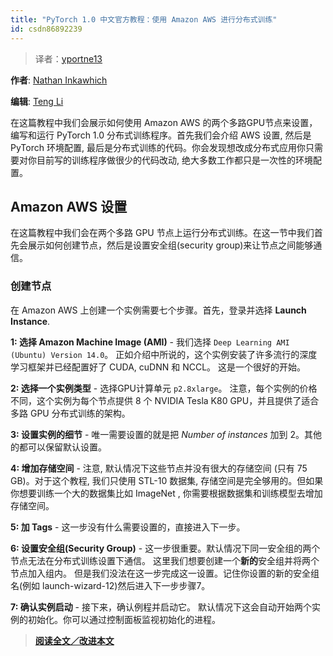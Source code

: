 ```yaml
---
title: "PyTorch 1.0 中文官方教程：使用 Amazon AWS 进行分布式训练"
id: csdn86892239
---
```


> 译者：[yportne13](https://github.com/yportne13)

**作者**: [Nathan Inkawhich](https://github.com/inkawhich)

**编辑**: [Teng Li](https://github.com/teng-li)

在这篇教程中我们会展示如何使用 Amazon AWS 的两个多路GPU节点来设置，编写和运行 PyTorch 1.0 分布式训练程序。首先我们会介绍 AWS 设置, 然后是 PyTorch 环境配置, 最后是分布式训练的代码。你会发现想改成分布式应用你只需要对你目前写的训练程序做很少的代码改动, 绝大多数工作都只是一次性的环境配置。

## Amazon AWS 设置

在这篇教程中我们会在两个多路 GPU 节点上运行分布式训练。在这一节中我们首先会展示如何创建节点，然后是设置安全组(security group)来让节点之间能够通信。

### 创建节点

在 Amazon AWS 上创建一个实例需要七个步骤。首先，登录并选择 **Launch Instance**.

**1: 选择 Amazon Machine Image (AMI)** - 我们选择 `Deep Learning AMI (Ubuntu) Version 14.0`。 正如介绍中所说的，这个实例安装了许多流行的深度学习框架并已经配置好了 CUDA, cuDNN 和 NCCL。 这是一个很好的开始。

**2: 选择一个实例类型** - 选择GPU计算单元 `p2.8xlarge`。 注意，每个实例的价格不同，这个实例为每个节点提供 8 个 NVIDIA Tesla K80 GPU，并且提供了适合多路 GPU 分布式训练的架构。

**3: 设置实例的细节** - 唯一需要设置的就是把 *Number of instances* 加到 2。其他的都可以保留默认设置。

**4: 增加存储空间** - 注意, 默认情况下这些节点并没有很大的存储空间 (只有 75 GB)。对于这个教程, 我们只使用 STL-10 数据集, 存储空间是完全够用的。但如果你想要训练一个大的数据集比如 ImageNet , 你需要根据数据集和训练模型去增加存储空间。

**5: 加 Tags** - 这一步没有什么需要设置的，直接进入下一步。

**6: 设置安全组(Security Group)** - 这一步很重要。默认情况下同一安全组的两个节点无法在分布式训练设置下通信。 这里我们想要创建一个**新的**安全组并将两个节点加入组内。 但是我们没法在这一步完成这一设置。记住你设置的新的安全组名(例如 launch-wizard-12)然后进入下一步步骤7。

**7: 确认实例启动** - 接下来，确认例程并启动它。 默认情况下这会自动开始两个实例的初始化。你可以通过控制面板监视初始化的进程。

> [**阅读全文／改进本文**](https://github.com/apachecn/pytorch-doc-zh/blob/master/docs/1.0/aws_distributed_training_tutorial.md)